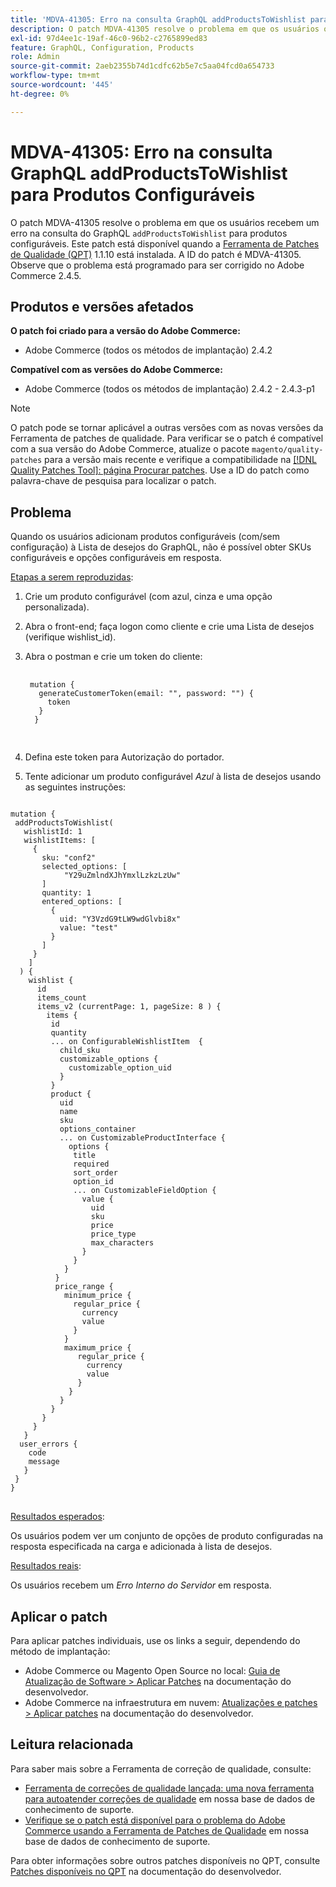 ```yaml
---
title: 'MDVA-41305: Erro na consulta GraphQL addProductsToWishlist para Produtos Configuráveis'
description: O patch MDVA-41305 resolve o problema em que os usuários obtêm um erro no GraphQL query "addProductsToWishlist" para produtos configuráveis. Este patch está disponível quando a [Ferramenta de correções de qualidade (QPT)](/help/announcements/adobe-commerce-announcements/magento-quality-patches-released-new-tool-to-self-serve-quality-patches.md) 1.1.10 está instalada. A ID do patch é MDVA-41305. Observe que o problema está programado para ser corrigido no Adobe Commerce 2.4.5.
exl-id: 97d4ee1c-19af-46c0-96b2-c2765899ed83
feature: GraphQL, Configuration, Products
role: Admin
source-git-commit: 2aeb2355b74d1cdfc62b5e7c5aa04fcd0a654733
workflow-type: tm+mt
source-wordcount: '445'
ht-degree: 0%

---
```


# MDVA-41305: Erro na consulta GraphQL addProductsToWishlist para Produtos Configuráveis

O patch MDVA-41305 resolve o problema em que os usuários recebem um erro na consulta do GraphQL `addProductsToWishlist` para produtos configuráveis. Este patch está disponível quando a [Ferramenta de Patches de Qualidade (QPT)](/help/announcements/adobe-commerce-announcements/magento-quality-patches-released-new-tool-to-self-serve-quality-patches.md) 1.1.10 está instalada. A ID do patch é MDVA-41305. Observe que o problema está programado para ser corrigido no Adobe Commerce 2.4.5.

## Produtos e versões afetados

**O patch foi criado para a versão do Adobe Commerce:**

* Adobe Commerce (todos os métodos de implantação) 2.4.2

**Compatível com as versões do Adobe Commerce:**

* Adobe Commerce (todos os métodos de implantação) 2.4.2 - 2.4.3-p1

>[!NOTE]
>
>O patch pode se tornar aplicável a outras versões com as novas versões da Ferramenta de patches de qualidade. Para verificar se o patch é compatível com a sua versão do Adobe Commerce, atualize o pacote `magento/quality-patches` para a versão mais recente e verifique a compatibilidade na [[!DNL Quality Patches Tool]: página Procurar patches](https://experienceleague.adobe.com/tools/commerce-quality-patches/index.html). Use a ID do patch como palavra-chave de pesquisa para localizar o patch.

## Problema

Quando os usuários adicionam produtos configuráveis (com/sem configuração) à Lista de desejos do GraphQL, não é possível obter SKUs configuráveis e opções configuráveis em resposta.

<u>Etapas a serem reproduzidas</u>:

1. Crie um produto configurável (com azul, cinza e uma opção personalizada).
1. Abra o front-end; faça logon como cliente e crie uma Lista de desejos (verifique wishlist_id).
1. Abra o postman e crie um token do cliente:

   <pre>
    <code class="language-graphql">
    mutation &lbrace;
      generateCustomerToken(email: "", password: "") &lbrace;
        token
      &rbrace;
     &rbrace;
     </code>
     </pre>

1. Defina este token para Autorização do portador.
1. Tente adicionar um produto configurável *Azul* à lista de desejos usando as seguintes instruções:

<pre>
<code class="language-graphql">
mutation &lbrace;
 addProductsToWishlist(
   wishlistId: 1
   wishlistItems: &lbrack;
     &lbrace;
       sku: "conf2"
       selected_options: &lbrack;
            "Y29uZmlndXJhYmxlLzkzLzUw"
       &rbrack;
       quantity: 1
       entered_options: &lbrack;
         &lbrace;
           uid: "Y3VzdG9tLW9wdGlvbi8x"
           value: "test"
         &rbrace;
       &rbrack;
     &rbrace;
    &rbrack;
  ) &lbrace;
    wishlist &lbrace;
      id
      items_count
      items_v2 (currentPage: 1, pageSize: 8 ) &lbrace;
        items &lbrace;
         id
         quantity
         ... on ConfigurableWishlistItem  &lbrace;
           child_sku
           customizable_options &lbrace;
             customizable_option_uid
           &rbrace;
         &rbrace;
         product &lbrace;
           uid
           name
           sku
           options_container
           ... on CustomizableProductInterface &lbrace;
             options &lbrace;
              title
              required
              sort_order
              option_id
              ... on CustomizableFieldOption &lbrace;
                value &lbrace;
                  uid
                  sku
                  price
                  price_type
                  max_characters
                &rbrace;
              &rbrace;
            &rbrace;
          &rbrace;
          price_range &lbrace;
            minimum_price &lbrace;
              regular_price &lbrace;
                currency
                value
              &rbrace;
            &rbrace;
            maximum_price &lbrace;
               regular_price &lbrace;
                 currency
                 value
               &rbrace;
             &rbrace;
           &rbrace;
         &rbrace;
       &rbrace;
     &rbrace;
   &rbrace;
  user_errors &lbrace;
    code
    message
   &rbrace;
 &rbrace;
&rbrace;
</code>
</pre>

<u>Resultados esperados</u>:

Os usuários podem ver um conjunto de opções de produto configuradas na resposta especificada na carga e adicionada à lista de desejos.

<u>Resultados reais</u>:

Os usuários recebem um *Erro Interno do Servidor* em resposta.

## Aplicar o patch

Para aplicar patches individuais, use os links a seguir, dependendo do método de implantação:

* Adobe Commerce ou Magento Open Source no local: [Guia de Atualização de Software > Aplicar Patches](https://experienceleague.adobe.com/en/docs/commerce-operations/tools/quality-patches-tool/usage) na documentação do desenvolvedor.
* Adobe Commerce na infraestrutura em nuvem: [Atualizações e patches > Aplicar patches](https://experienceleague.adobe.com/en/docs/commerce-cloud-service/user-guide/develop/upgrade/apply-patches) na documentação do desenvolvedor.

## Leitura relacionada

Para saber mais sobre a Ferramenta de correção de qualidade, consulte:

* [Ferramenta de correções de qualidade lançada: uma nova ferramenta para autoatender correções de qualidade](/help/announcements/adobe-commerce-announcements/magento-quality-patches-released-new-tool-to-self-serve-quality-patches.md) em nossa base de dados de conhecimento de suporte.
* [Verifique se o patch está disponível para o problema do Adobe Commerce usando a Ferramenta de Patches de Qualidade](/help/support-tools/patches-available-in-qpt-tool/check-patch-for-magento-issue-with-magento-quality-patches.md) em nossa base de dados de conhecimento de suporte.

Para obter informações sobre outros patches disponíveis no QPT, consulte [Patches disponíveis no QPT](https://experienceleague.adobe.com/tools/commerce-quality-patches/index.html) na documentação do desenvolvedor.
